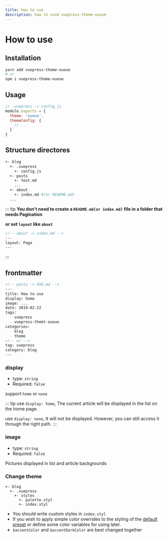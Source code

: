 ```yaml
---
title: how to use
description: how to used vuepress-theme-ououe
---
```


# How to use

## Installation

``` sh
yarn add vuepress-theme-ououe
# or
npm i vuepress-theme-ououe
```

## Usage

``` js
// .vuepress -> config.js
module.exports = {
  theme: 'ououe',
  themeConfig: {
    // ...
  }
}
```

## Structure directores
``` sh
+- blog
  +- .vuepress
    +- config.js
  +- posts
    +- test.md
    ...
  +- about
    +- index.md #(or README.md)
  ...
```

::: tip
**You don't need to create a `README.md(or index.md)` file in a folder that needs Pagination**

**or set `layout` like `about`**

``` md
<!-- about -> index.md -->
---
layout: Page
---
```
:::

## frontmatter

``` md
<!-- posts -> XXX.md -->
---
title: How to use
display: home
image: ...
date: 2019-02-22
tags:
  - vuepress
  - vuepress-themt-ououe
categories: 
  - blog
  - theme
<!-- or -->
tag: vuepress
category: blog
--- 
```

### display
- type: `string`
- Required: `false`

support `home` or `none`

::: tip
use `display: home`, The current article will be displayed in the list on the home page.

use `display: none`, It will not be displayed. However, you can still access it through the right path.
:::

### image
- type: `string`
- Required: `false`

Pictures displayed in list and article backgrounds

### Change theme

```
+- blog
  +- .vuepress
    +- styles
      +- palette.styl
      +- index.styl
```

- You should write custom styles in `index.styl`
- If you wish to apply simple color overrides to the styling of the [default preset](https://github.com/tolking/vuepress-theme-ououe/blob/master/styles/palette.styl) or define some color variables for using later.
- `$accentColor` and `$accentDarkColor` are best changed together
